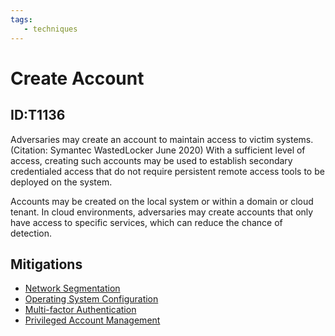 ```yaml
---
tags:
   - techniques
---
```

# Create Account
## ID:T1136
Adversaries may create an account to maintain access to victim systems.(Citation: Symantec WastedLocker June 2020) With a sufficient level of access, creating such accounts may be used to establish secondary credentialed access that do not require persistent remote access tools to be deployed on the system.

Accounts may be created on the local system or within a domain or cloud tenant. In cloud environments, adversaries may create accounts that only have access to specific services, which can reduce the chance of detection.
## Mitigations
* [Network Segmentation](mitigations/M1030)
* [Operating System Configuration](mitigations/M1028)
* [Multi-factor Authentication](mitigations/M1032)
* [Privileged Account Management](mitigations/M1026)
